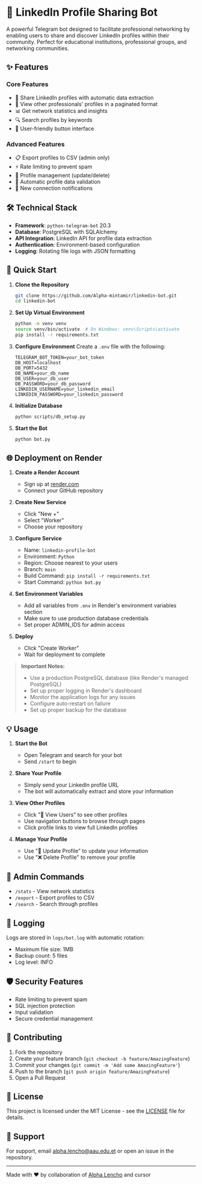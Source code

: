 # 🤖 LinkedIn Profile Sharing Bot

A powerful Telegram bot designed to facilitate professional networking by enabling users to share and discover LinkedIn profiles within their community. Perfect for educational institutions, professional groups, and networking communities.

## ✨ Features

### Core Features

- 🔄 Share LinkedIn profiles with automatic data extraction
- 👥 View other professionals' profiles in a paginated format
- 📊 Get network statistics and insights
- 🔍 Search profiles by keywords
- 📱 User-friendly button interface

### Advanced Features

- 📋 Export profiles to CSV (admin only)
- ⚡ Rate limiting to prevent spam
- 🔐 Profile management (update/delete)
- 🎯 Automatic profile data validation
- 📢 New connection notifications

## 🛠 Technical Stack

- **Framework**: `python-telegram-bot` 20.3
- **Database**: PostgreSQL with SQLAlchemy
- **API Integration**: LinkedIn API for profile data extraction
- **Authentication**: Environment-based configuration
- **Logging**: Rotating file logs with JSON formatting

## 🚀 Quick Start

1. **Clone the Repository**

   ```bash
   git clone https://github.com/Alpha-mintamir/linkedin-bot.git
   cd linkedin-bot
   ```

2. **Set Up Virtual Environment**

   ```bash
   python -m venv venv
   source venv/bin/activate  # On Windows: venv\Scripts\activate
   pip install -r requirements.txt
   ```

3. **Configure Environment**
   Create a `.env` file with the following:

   ```env
   TELEGRAM_BOT_TOKEN=your_bot_token
   DB_HOST=localhost
   DB_PORT=5432
   DB_NAME=your_db_name
   DB_USER=your_db_user
   DB_PASSWORD=your_db_password
   LINKEDIN_USERNAME=your_linkedin_email
   LINKEDIN_PASSWORD=your_linkedin_password
   ```

4. **Initialize Database**

   ```bash
   python scripts/db_setup.py
   ```

5. **Start the Bot**
   ```bash
   python bot.py
   ```

## 🌐 Deployment on Render

1. **Create a Render Account**

   - Sign up at [render.com](https://render.com)
   - Connect your GitHub repository

2. **Create New Service**

   - Click "New +"
   - Select "Worker"
   - Choose your repository

3. **Configure Service**

   - Name: `linkedin-profile-bot`
   - Environment: `Python`
   - Region: Choose nearest to your users
   - Branch: `main`
   - Build Command: `pip install -r requirements.txt`
   - Start Command: `python bot.py`

4. **Set Environment Variables**

   - Add all variables from `.env` in Render's environment variables section
   - Make sure to use production database credentials
   - Set proper ADMIN_IDS for admin access

5. **Deploy**
   - Click "Create Worker"
   - Wait for deployment to complete

> **Important Notes:**
>
> - Use a production PostgreSQL database (like Render's managed PostgreSQL)
> - Set up proper logging in Render's dashboard
> - Monitor the application logs for any issues
> - Configure auto-restart on failure
> - Set up proper backup for the database

## 💡 Usage

1. **Start the Bot**

   - Open Telegram and search for your bot
   - Send `/start` to begin

2. **Share Your Profile**

   - Simply send your LinkedIn profile URL
   - The bot will automatically extract and store your information

3. **View Other Profiles**

   - Click "👥 View Users" to see other profiles
   - Use navigation buttons to browse through pages
   - Click profile links to view full LinkedIn profiles

4. **Manage Your Profile**
   - Use "🔄 Update Profile" to update your information
   - Use "❌ Delete Profile" to remove your profile

## 🔧 Admin Commands

- `/stats` - View network statistics
- `/export` - Export profiles to CSV
- `/search` - Search through profiles

## 📝 Logging

Logs are stored in `logs/bot.log` with automatic rotation:

- Maximum file size: 1MB
- Backup count: 5 files
- Log level: INFO

## 🛡️ Security Features

- Rate limiting to prevent spam
- SQL injection protection
- Input validation
- Secure credential management

## 🤝 Contributing

1. Fork the repository
2. Create your feature branch (`git checkout -b feature/AmazingFeature`)
3. Commit your changes (`git commit -m 'Add some AmazingFeature'`)
4. Push to the branch (`git push origin feature/AmazingFeature`)
5. Open a Pull Request

## 📄 License

This project is licensed under the MIT License - see the [LICENSE](LICENSE) file for details.

## 👥 Support

For support, email alpha.lencho@aau.edu.et or open an issue in the repository.

---

Made with ❤️ by collaboration of [Alpha Lencho](https://github.com/Alpha-mintamir) and cursor
